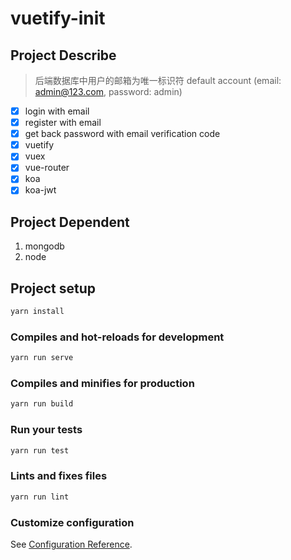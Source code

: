 # vuetify-init

## Project Describe
> 后端数据库中用户的邮箱为唯一标识符
> default account (email: admin@123.com, password: admin)
- [x] login with email
- [x] register with email
- [x] get back password with email verification code
- [x] vuetify
- [x] vuex
- [x] vue-router
- [x] koa
- [x] koa-jwt

## Project Dependent

1. mongodb
2. node

## Project setup

``` bash
yarn install
```

### Compiles and hot-reloads for development

``` bash
yarn run serve
```

### Compiles and minifies for production

``` bash
yarn run build
```

### Run your tests

``` bash
yarn run test
```

### Lints and fixes files

``` bash
yarn run lint
```

### Customize configuration

See [Configuration Reference](https://cli.vuejs.org/config/).
